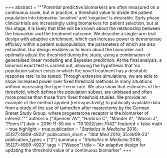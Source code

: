 +++
abstract = """Potential predictive biomarkers are often measured on a continuous scale, but in  practice, a threshold value to divide the patient population into biomarker ‘positive' and ‘negative' is desirable. Early phase clinical trials are increasingly using biomarkers for patient selection, but at this stage, it is likely that little will be known about the relationship between the biomarker and the treatment outcome. We describe a single-arm trial design with adaptive enrichment, which can increase power to demonstrate efficacy within a patient subpopulation, the parameters of which are also estimated. Our design enables us to learn about the biomarker and optimally adjust the threshold during the study, using a combination of generalised linear modelling and Bayesian prediction. At the final analysis, a binomial exact test is carried out, allowing the hypothesis that ‘no population subset exists in which the novel treatment has a desirable response rate' to be tested. Through extensive simulations, we are able to show increased power over fixed threshold methods in many situations without increasing the type-I error rate. We also show that estimates of the threshold, which defines the population subset, are unbiased and often more precise than those from fixed threshold studies. We provide an example of the method applied (retrospectively) to publically available data from a study of the use of tamoxifen after mastectomy by the German Breast Study Group, where progesterone receptor is the biomarker of interest."""
authors = ["Spencer AV", "Harbron C", "Mander A", "Wason J", "Peers I"]
date = 2016-11-30
doi = "10.1002/sim.7042"
featured = false
math = true
highlight = true
publication = "*Statistics in Medicine* 2016; 35(27):4909-4923"
publication_short = "*Stat Med* 2016; 35:4909-23"
publication_types = ["2"]
summary = "*Statistics in Medicine* 2016; 35(27):4909-4923"
tags = ["Wason"]
title = "An adaptive design for updating the threshold value of a continuous biomarker"
+++
